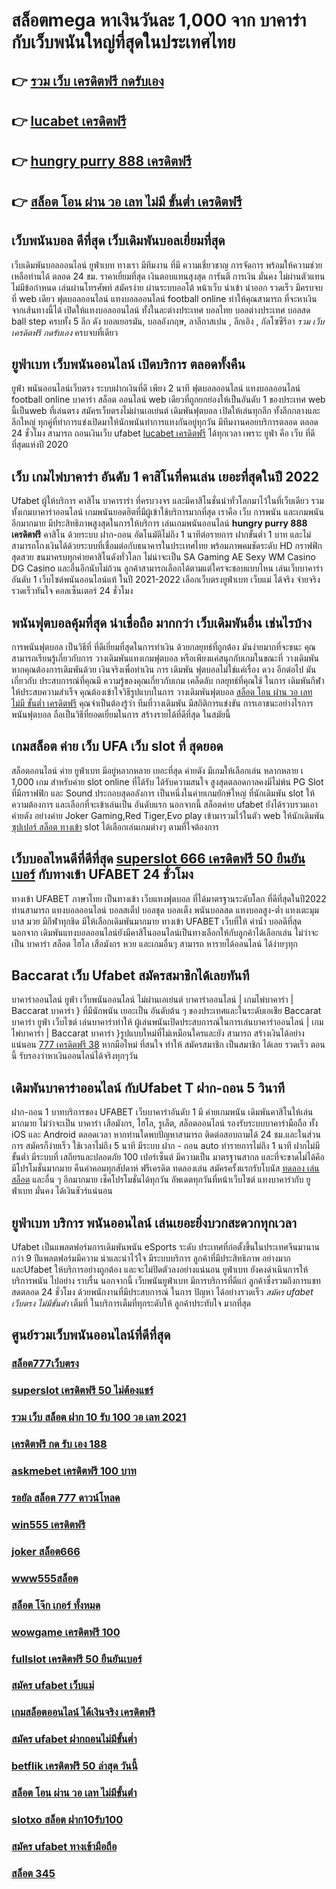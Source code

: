 # สล็อตmega หาเงินวันละ 1,000  จาก บาคาร่า กับเว็บพนันใหญ่ที่สุดในประเทศไทย

## 👉 [รวม เว็บ เครดิตฟรี กดรับเอง](https://mabet.net/pg-slot-credit-free/)
## 👉 [lucabet เครดิตฟรี](https://mabet.net/credit-free-50/)
## 👉 [hungry purry 888 เครดิตฟรี](https://mabet.net/20-free-100/)
## 👉 [สล็อต โอน ผ่าน วอ เลท ไม่มี ขั้นต่ำ เครดิตฟรี](https://mabet.net/credit-free-100/)

## เว็บพนันบอล ดีที่สุด เว็บเดิมพันบอลเยี่ยมที่สุด

 เว็บเดิมพันบอลออนไลน์ ยูฟ่าเบท  ทางเรา มีทีมงาน  ที่มี ความเชี่ยวชาญ  การจัดการ พร้อมให้ความช่วยเหลือท่านได้  ตลอด 24 ชม.  ราคาเยี่ยมที่สุด   เงินตอบแทนสุงสุด  การันตี  การเงิน  มั่นคง  ไม่ผ่านตัวแทน  ไม่มีข้อกำหนด   เล่นผ่านโทรศัพท์  สมัครง่าย  ผ่านระบบออโต้ หน้าเว็บ   นำเข้า   นำออก รวดเร็ว  มีครบจบที่ web  เดียว ฟุตบอลออนไลน์ แทงบอลออนไลน์ football online ทำให้คุณสามารถ ที่จะหาเงินจากเส้นทางนี้ได้ เปิดให้แทงบอลออนไลน์ ทั้งในละต่างประเทศ บอลไทย  บอลต่างประเทศ บอลสด  ball step ครบทั้ง 5 ลีก ดัง  บอลเยอรมัน,  บอลอังกฤษ, ลาลีกาสเปน , ลีกเอิง , กัลโซซีรีอา  *รวม เว็บ เครดิตฟรี กดรับเอง* ครบจบที่เดียว

## ยูฟ่าเบท เว็บพนันออนไลน์  เปิดบริการ ตลอดทั้งคืน

 ยูฟ่า  พนันออนไลน์เว็บตรง    ระบบฝากเงินที่ดี  เพียง 2 นาที ฟุตบอลออนไลน์ แทงบอลออนไลน์ football online บาคาร่า สล็อต ออนไลน์ web เดียวที่ถูกยกย่องให้เป็นอันดับ 1 ของประเทศ web นี้เป็นweb ที่เล่นตรง สมัครเว็บตรงไม่ผ่านเอเย่นต์     เดิมพันฟุตบอล  เปิดให้เล่นทุกลีก ทั้งลีกกลางและลีกใหญ่ ทุกคู่ที่ทำการแข่งเปิดมาให้นักพนันทำการแทงกันอยู่ทุกวัน มีทีมงานคอยบริการตลอด ตลอด 24 ชั่วโมง   สามารถ  ถอนเงินเว็บ ufabet  [lucabet เครดิตฟรี](https://mabet.net/20-free-100/) ได้ทุกเวลา เพราะ  ยูฟ่า คือ เว็บ ที่ดีที่สุดแห่งปี 2020 


## เว็บ เกมไพ่บาคาร่า อันดับ 1 คาสิโนที่คนเล่น เยอะที่สุดในปี 2022

 Ufabet  ผู้ให้บริการ คาสิโน บาคาราร่า ที่ครบวงจร และมีคาสิโนชั่นนำทั่วโลกมาไว้ในที่เว็บเดียว รวมทั้งเกมบาคาร่าออนไลน์ เกมพนันยอดฮิตที่มีผู้เข้าใช้บริการมากที่สุด เราคือ  เว็บ การพนัน  และเกมพนันอีกมากมาย มีประสิทธิภาพสูงสุดในการให้บริการ  เล่นเกมพนันออนไลน์  **hungry purry 888 เครดิตฟรี** คาสิโน ด้วยระบบ ฝาก-ถอน อัตโนมัติไม่ถึง 1 นาทีต่อรายการ ฝากขั้นต่ำ 1 บาท   และไม่สามารถโกงเงินได้ด้วยระบบที่เชื่อมต่อกับธนาคารในประเทศไทย พร้อมภาพคมชัดระดับ HD กราฟฟิกสุดสวย ขนมาครบทุกค่ายคาสิโนดังทั่วโลก ไม่น่าจะเป็น SA Gaming AE Sexy WM Casino DG Casino และอื่นอีกนับไม่ถ้วน ลูกค้าสามารถเลือกได้ตามแต่ใครจะชอบแบบไหน เล่นเว็บบาคาร่าอันดับ 1  เว็บไซต์พนันออนไลน์แท้ ในปี 2021-2022 เลือกเว็บตรงยูฟ่าเบท  เว็บแม่ ได้จริง จ่ายจริง รวดเร็วทันใจ คอลเซ็นเตอร์ 24 ชั่วโมง


##  พนันฟุตบอลคุ้มที่สุด น่าเชื่อถือ มากกว่า เว็บเดิมพันอื่น เช่นไรบ้าง 

 การพนันฟุตบอล เป็นวิธีที่ ที่ดีเยี่ยมที่สุดในการทำเงิน ด้วยกลยุทธ์ที่ถูกต้อง มันง่ายมากที่จะชนะ คุณสามารถเรียนรู้เกี่ยวกับการ วางเดิมพันแทงเกมฟุตบอล หรือเพียงแค่สนุกกับเกมในขณะที่ วางเดิมพัน หากคุณต้องการเดิมพันด้วย เงินจริงเพื่อทำเงิน การ เดิมพัน ฟุตบอลไม่ใช่แค่เรื่อง ดวง อีกต่อไป มันเกี่ยวกับ ประสบการณ์ที่คุณมี ความรู้ของคุณเกี่ยวกับเกม  เคล็ดลับ กลยุทธ์ที่คุณใช้ ในการ เดิมพันกีฬา ให้ประสบความสำเร็จ คุณต้องเข้าใจวิธีรูปแบบในการ วางเดิมพันฟุตบอล [สล็อต โอน ผ่าน วอ เลท ไม่มี ขั้นต่ำ เครดิตฟรี](https://member.mabet.net/?action=login) คุณจำเป็นต้องรู้ว่า ทีมที่วางเดิมพัน มีสถิติการแข่งขัน การเอาชนะอย่างไรการพนันฟุตบอล ถือเป็นวิธีที่ยอดเยี่ยมในการ สร้างรายได้ที่ดีที่สุด ในสมัยนี้ 

##   เกมสล็อต ค่าย  เว็บ UFA  เว็บ  slot ที่ สุดยอด

สล็อตออนไลน์  ค่าย ยูฟ่าเบท  มีอยู่หลากหลาย  เยอะที่สุด ค่ายดัง มีเกมให้เลือกเล่น หลากหลาย เ 1,000 เกม สำหรับค่าย slot online ที่ได้รับ  ได้รับความสนใจ สูงสุดตลอดกาลคงมีไม่พ้น PG Slot ที่มีกราฟฟิก และ Sound ประกอบสุดอลังการ เป็นหนึ่งในค่ายเกมยักษ์ใหญ่ ที่นักเดิมพัน   slot ให้ ความต้องการ  และเลือกที่จะเข้าเล่นเป็น อันดับแรก  นอกจากนี้ สล็อตค่าย ufabet ยังได้รวบรวมเอาค่ายดัง อย่างค่าย Joker Gaming,Red Tiger,Evo play เข้ามารวมไว้ในตัว web  ให้นักเดิมพัน  [ซุปเปอร์ สล็อต ทางเข้า](https://mabet.net/register/) slot  ได้เลือกเล่นเกมต่างๆ ตามที่ใจต้องการ  

##  เว็บบอลไหนดีที่ดีที่สุด  [superslot 666 เครดิตฟรี 50 ยืนยันเบอร์](https://bio.link/tisawago) กับทางเข้า UFABET 24 ชั่วโมง

 ทางเข้า UFABET ภาษาไทย เป็นทางเข้า  เว็บแทงฟุตบอล  ที่ได้มาตรฐานระดับโลก  ที่ดีที่สุดในปี2022 ท่านสามารถ แทงบอลออนไลน์ บอลสเต็ป บอลชุด บอลเต็ง พนันบอลสด แทงบอลสูง-ต่ำ แทงเตะมุม บาส มวย  มีกีฬาทุกชิด มีให้เลือกเดิมพันมากมาย ทางเข้า UFABET เว็บที่ให้ ค่าน้ำ บอลดีที่สุด นอกจาก เดิมพันแทงบอลออนไลน์ยังมีคาสิโนออนไลน์เป็นทางเลือกให้กับลูกค้าได้เลือกเล่น ไม่ว่าจะเป็น บาคาร่า สล็อต ไฮโล เสือมังกร หวย และเกมอื่นๆ สามารถ หารายได้ออนไลน์ ได้ง่ายๆทุก

##  Baccarat   เว็บ Ufabet  สมัครสมาชิกได้เลยทันที

บาคาร่าออนไลน์   ยูฟ่า เว็บพนันออนไลน์ ไม่ผ่านเอเย่นต์  บาคาร่าออนไลน์ | เกมไพ่บาคาร่า | Baccarat บาคาร่า } ที่มีนักพนัน  เยอะเป็น อันดับต้น ๆ ของประเทศและในระดับเอเชีย  Baccarat บาคาร่า  ยูฟ่า  เว็บไซต์ เล่นบาคาร่าทำให้ ผู้เล่นพนันเปิดประสบการณ์ในการเล่นบาคาร่าออนไลน์ | เกมไพ่บาคาร่า | Baccarat บาคาร่า }รูปแบบใหม่ที่ไม่เหมือนใครและยัง สามารถ สร้างเงินได้อย่างแน่นอน [777 เครดิตฟรี 38](https://member.mabet.net/?action=login) หากมือใหม่ ที่สนใจ   ทำให้ สมัครสมาชิก  เป็นสมาชิก ได้เลย รวดเร็ว   ตอนนี้  รับรองว่าหาเงินออนไลน์ได้จริงทุกๆวัน


##  เดิมพันบาคาร่าออนไลน์  กับUfabet T  ฝาก-ถอน 5 วินาที

ฝาก-ถอน  1 บาทบริการของ UFABET เว็บบาคาร่าอันดับ 1 มี ค่ายเกมพนัน เดิมพันคาสิโนให้เล่นมากมาย ไม่ว่าจะเป็น บาคาร่า เสือมังกร, ไฮโล, รูเล็ต, สล็อตออนไลน์ รองรับระบบบาคาร่ามือถือ ทั้ง iOS และ Android ตลอดเวลา หากท่านใดพบปัญหาสามารถ ติดต่อสอบถามได้ 24 ชม.และในส่วนการ สมัครก็ง่ายเร็ว ใช้เวลาไม่ถึง 5 นาที มีระบบ ฝาก - ถอน auto ทำรายการไม่ถึง 1 นาที  ฝากไม่มีขั้นต่ำ  มีระบบที่ เสถียรและปลอดภัย 100 เปอร์เซ็นต์ มีความเป็น มาตรฐานสากล และที่จะขาดไม่ได้คึอ มีโปรโมชั่นมากมาย   คืนค่าคอมทุกสัปดาห์  ฟรีเครดิต ทดลองเล่น สมัครครั้งแรกรับโบนัส [ทดลอง เล่น สล็อต](https://mabet.net/) และอื่น ๆ อีกมากมาย เช็คโปรโมชั่นได้ทุกวัน อัพเดตทุกวันที่หน้าเว็บไซต์ แทงบาคาร่ากับ  ยูฟ่าเบท มั่นคง ได้เงินชัวร์แน่นอน


## ยูฟ่าเบท บริการ พนันออนไลน์ เล่นเยอะยิ่งบวกสะดวกทุกเวลา

Ufabet เป็นแพลตฟอร์มการเดิมพันพนัน eSports ระดับ ประเทศที่ก่อตั้งขึ้นในประเทศจีนมานานกว่า 9 ปีแพลตฟอร์มมีความ น่าและน่าไว้ใจ  มีระบบบริการ ลูกค้าที่มีประสิทธิภาพ  อย่างมาก และUfabet ให้บริการอย่างถูกต้อง และจะไม่ปิดตัวลงอย่างแน่นอน ยูฟ่าเบท ยังคงดำเนินการให้บริการพนัน ไปอย่าง ราบรื่น นอกจากนี้ เว็บพนันยูฟ่าเบท  มีการบริการที่ดีแก่ ลูกค้าซึ่งรวมถึงการแชทสดตลอด 24 ชั่วโมง ด้วยพนักงานที่มีประสบการณ์ ในการ ปัญหา  ได้อย่างรวดเร็ว *สมัคร ufabet เว็บตรง ไม่มีขั้นต่ํา*   เต็มที่ ในบริการเต็มที่ทุกระดับให้ ลูกค้าประทับใจ มากที่สุด 

## ศูนย์รวมเว็บพนันออนไลน์ที่ดีที่สุด

### [สล็อต777เว็บตรง](https://atom.io/themes/MABET.net%20สล็อตแจกโบนัส%20สล็อตออนไลน์%20สมาชิกใหม่%20รับ%20เครดิตฟรี%20100%20008%20สล็อต%20ฝาก%2020%20รับ%20100%20แตกหนัก)
### [superslot เครดิตฟรี 50 ไม่ต้องแชร์](https://atom.io/themes/MABET.net%20สล็อตแจกโบนัส%20สล็อต%20ทดลองเล่นฟรี%20ถอนได้%202021%20008%20สล็อต%20ฝาก%2020%20รับ%20100%20แตกหนัก)
### [รวม เว็บ สล็อต ฝาก 10 รับ 100 วอ เลท 2021](https://atom.io/themes/MABET.net%20สล็อตแจกโบนัส%20สล็อต%201234%20008%20สล็อต%20ฝาก%2020%20รับ%20100%20แตกหนัก)
### [เครดิตฟรี กด รับ เอง 188](https://atom.io/themes/MABET.net%20สล็อตแจกโบนัส%20ดาวน์โหลด%20สล็อตxo168%20008%20สล็อต%20ฝาก%2020%20รับ%20100%20แตกหนัก)
### [askmebet เครดิตฟรี 100 บาท](https://atom.io/themes/MABET.net%20สล็อตแจกโบนัส%20สล็อต%20ยืนยัน%20otp%20รับ%20เครดิต%20ฟรี%20100%20008%20สล็อต%20ฝาก%2020%20รับ%20100%20แตกหนัก)
### [รอยัล สล็อต 777 ดาวน์โหลด](https://atom.io/themes/MABET.net%20สล็อตแจกโบนัส%20ทดลอง%20เล่น%20สล็อต%20ฟรี%202021%20joker%20008%20สล็อต%20ฝาก%2020%20รับ%20100%20แตกหนัก)
### [win555 เครดิตฟรี](https://atom.io/themes/MABET.net%20สล็อตแจกโบนัส%20joker%20เครดิตฟรี%2050%20ไม่ต้องแชร์ล่าสุด2021%20008%20สล็อต%20ฝาก%2020%20รับ%20100%20แตกหนัก)
### [joker สล็อต666](https://atom.io/themes/MABET.net%20สล็อตแจกโบนัส%20ufa888%20เครดิตฟรี%20008%20สล็อต%20ฝาก%2020%20รับ%20100%20แตกหนัก)
### [www555สล็อต](https://atom.io/themes/MABET.net%20สล็อตแจกโบนัส%20bmk999%20เครดิตฟรี%20008%20สล็อต%20ฝาก%2020%20รับ%20100%20แตกหนัก)
### [สล็อต โจ๊ก เกอร์ ทั้งหมด](https://atom.io/themes/MABET.net%20สล็อตแจกโบนัส%20เครดิตฟรี%20ไม่ต้องฝาก%20ไม่ต้องแชร์%20ไม่ต้องทำ%20เทิ%20ร์%20น.%20ถอนได้จริง%20008%20สล็อต%20ฝาก%2020%20รับ%20100%20แตกหนัก)
### [wowgame เครดิตฟรี 100](https://atom.io/themes/MABET.net%20สล็อตแจกโบนัส%20เครดิตฟรี%20กดรับเอง%2050%20008%20สล็อต%20ฝาก%2020%20รับ%20100%20แตกหนัก)
### [fullslot เครดิตฟรี 50 ยืนยันเบอร์](https://atom.io/themes/MABET.net%20สล็อตแจกโบนัส%20superslotvip%20เครดิตฟรี%2050%20otp%20008%20สล็อต%20ฝาก%2020%20รับ%20100%20แตกหนัก)
### [สมัคร ufabet เว็บแม่](https://atom.io/themes/MABET.net%20สล็อตแจกโบนัส%20ufafun88%20เครดิตฟรี%20008%20สล็อต%20ฝาก%2020%20รับ%20100%20แตกหนัก)
### [เกมสล็อตออนไลน์ ได้เงินจริง เครดิตฟรี](https://atom.io/themes/MABET.net%20สล็อตแจกโบนัส%20สล็อต%20168%20เครดิตฟรี%20008%20สล็อต%20ฝาก%2020%20รับ%20100%20แตกหนัก)
### [สมัคร ufabet ฝากถอนไม่มีขั้นต่ำ](https://atom.io/themes/MABET.net%20สล็อตแจกโบนัส%201234%20สล็อต%20008%20สล็อต%20ฝาก%2020%20รับ%20100%20แตกหนัก)
### [betflik เครดิตฟรี 50 ล่าสุด วันนี้](https://atom.io/themes/MABET.net%20สล็อตแจกโบนัส%20เกม%20สล็อต%20888%20ออนไลน์%20ได้%20เงิน%20จริง%20008%20สล็อต%20ฝาก%2020%20รับ%20100%20แตกหนัก)
### [สล็อต โอน ผ่าน วอ เลท ไม่มีขั้นต่ํา](https://atom.io/themes/MABET.net%20สล็อตแจกโบนัส%20สล็อต2xl%20008%20สล็อต%20ฝาก%2020%20รับ%20100%20แตกหนัก)
### [slotxo สล็อต ฝาก10รับ100](https://atom.io/themes/MABET.net%20สล็อตแจกโบนัส%20เครดิตฟรี%20ไม่ต้องฝาก%20ไม่ต้องแชร์%202022%20กดรับเอง%20008%20สล็อต%20ฝาก%2020%20รับ%20100%20แตกหนัก)
### [สมัคร ufabet ทางเข้ามือถือ](https://atom.io/themes/MABET.net%20สล็อตแจกโบนัส%20สล็อต%201688%20เว็บตรง%20008%20สล็อต%20ฝาก%2020%20รับ%20100%20แตกหนัก)
### [สล็อต 345](https://atom.io/themes/MABET.net%20สล็อตแจกโบนัส%20สล็อตxo289%20008%20สล็อต%20ฝาก%2020%20รับ%20100%20แตกหนัก)